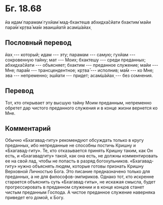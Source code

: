 # Бг. 18.68

йа идам̇ парамам̇ гухйам̇ мад-бхактешв абхидха̄сйати бхактим̇ майи пара̄м̇
кр̣тва̄ ма̄м эваишйатй асам̇ш́айах̣

## Пословный перевод

йах̣ --- который; идам --- эту; парамам --- самую; гухйам --- сокровенную
тайну; мат --- Моих; бхактешу --- среди преданных; абхидха̄сйати ---
объясняет; бхактим --- преданное служение; майи --- Мне; пара̄м ---
трансцендентное; кр̣тва̄ --- исполнив; ма̄м --- ко Мне; эва --- непременно;
эшйати --- придет; асам̇ш́айах̣ --- без сомнения.

## Перевод

Тот, кто открывает эту высшую тайну Моим преданным, непременно обретет
дар чистого преданного служения и в конце жизни вернется ко Мне.

## Комментарий

Обычно «Бхагавад-гиту» рекомендуют обсуждать только в кругу преданных,
ибо непреданные не способны постичь Кришну и «Бхагавад-гиту». Те, кто
отказывается принять Кришну таким, как Он есть, и «Бхагавадгиту» такой,
как она есть, не должны комментировать ее на свой лад, чтобы не попасть
в разряд богохульников. «Бхагавад-гиту» нужно объяснять людям, которые
готовы признать Кришну Верховной Личностью Бога. Это писание
предназначено только для преданных, а не для философов-эмпириков. Однако
тот, кто искренне старается объяснить суть «Бхагавад-гиты», не искажая
смысла, будет прогрессировать в преданном служении и в конце концов
станет чистым преданным Господа. А чистое преданное служение наверняка
приведет его домой, к Богу.
